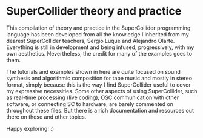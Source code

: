 # SuperCollider theory and practice
This compilation of theory and practice in the SuperCollider programming language has been developed from all the knowledge I inherited from my dearest SuperCollider teachers, Sergio Luque and Alejandro Olarte. Everything is still in development and being infused, progressively, with my own aesthetics. Nevertheless, the credit for many of the examples goes to them.

The tutorials and examples shown in here are quite focused on sound synthesis and algorithmic composition for tape music and mostly in stereo format, simply because this is the way I find SuperCollider useful to cover my expressive necessities. Some other aspects of using SuperCollider, such as real-time processing (live coding), OSC communication with other software, or connecting SC to hardware, are barely commented on throughout these files. But there is a rich documentation and resources out there on these and other topics.

Happy exploring! :)
